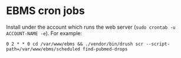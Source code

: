 # EBMS cron jobs
Install under the account which runs the web server (`sudo crontab -u ACCOUNT-NAME -e`). For example:

```
0 2 * * 0 cd /var/www/ebms && ./vendor/bin/drush scr --script-path=/var/www/ebms/scheduled find-pubmed-drops
```
